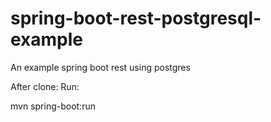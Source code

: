 # spring-boot-rest-postgresql-example
An example spring boot rest using postgres


After clone:
Run:

mvn spring-boot:run
